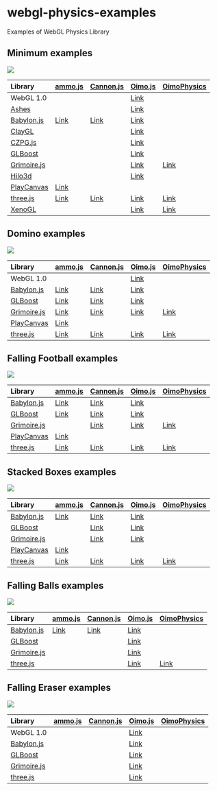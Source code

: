 # webgl-physics-examples
Examples of WebGL Physics Library 


## Minimum examples

![](assets/screenshot/minimum.png)

|Library                                                      |[ammo.js](https://github.com/kripken/ammo.js/)                                          |[Cannon.js](https://github.com/schteppe/cannon.js)                                        |[Oimo.js](https://github.com/lo-th/Oimo.js/)                                            |[OimoPhysics](https://github.com/saharan/OimoPhysics)                                         |
|:------------------------------------------------------------|:---------------------------------------------------------------------------------------|:-----------------------------------------------------------------------------------------|:---------------------------------------------------------------------------------------|:---------------------------------------------------------------------------------------------|
|WebGL 1.0                                                    |                                                                                        |                                                                                          |[Link](https://cx20.github.io/webgl-physics-examples/examples/webgl1/oimo/minimum/)     |                                                                                              |
|[Ashes](https://github.com/but0n/Ashes)                      |                                                                                        |                                                                                          |[Link](https://cx20.github.io/webgl-physics-examples/examples/ashes/oimo/minimum/)      |                                                                                              |
|[Babylon.js](https://github.com/BabylonJS/Babylon.js)        |[Link](https://cx20.github.io/webgl-physics-examples/examples/babylonjs/ammo/minimum/)  |[Link](https://cx20.github.io/webgl-physics-examples/examples/babylonjs/cannon/minimum/)  |[Link](https://cx20.github.io/webgl-physics-examples/examples/babylonjs/oimo/minimum/)  |                                                                                              |
|[ClayGL](https://github.com/pissang/claygl)                  |                                                                                        |                                                                                          |[Link](https://cx20.github.io/webgl-physics-examples/examples/claygl/oimo/minimum/)     |                                                                                              |
|[CZPG.js](https://github.com/PrincessGod/CraZyPG)            |                                                                                        |                                                                                          |[Link](https://cx20.github.io/webgl-physics-examples/examples/czpg/oimo/minimum/)       |                                                                                              |
|[GLBoost](https://github.com/emadurandal/GLBoost)            |                                                                                        |                                                                                          |[Link](https://cx20.github.io/webgl-physics-examples/examples/glboost/oimo/minimum/)    |                                                                                              |
|[Grimoire.js](https://github.com/GrimoireGL/GrimoireJS)      |                                                                                        |                                                                                          |[Link](https://cx20.github.io/webgl-physics-examples/examples/grimoirejs/oimo/minimum/) |[Link](https://cx20.github.io/webgl-physics-examples/examples/grimoirejs/oimophysics/minimum/)|
|[Hilo3d](https://github.com/hiloteam/Hilo3d)                 |                                                                                        |                                                                                          |[Link](https://cx20.github.io/webgl-physics-examples/examples/hilo3d/oimo/minimum/)     |                                                                                              |
|[PlayCanvas](https://github.com/playcanvas/engine)           |[Link](https://cx20.github.io/webgl-physics-examples/examples/playcanvas/ammo/minimum/) |                                                                                          |                                                                                        |                                                                                              |
|[three.js](https://github.com/mrdoob/three.js/)              |[Link](https://cx20.github.io/webgl-physics-examples/examples/threejs/ammo/minimum/)    |[Link](https://cx20.github.io/webgl-physics-examples/examples/threejs/cannon/minimum/)    |[Link](https://cx20.github.io/webgl-physics-examples/examples/threejs/oimo/minimum/)    |[Link](https://cx20.github.io/webgl-physics-examples/examples/threejs/oimophysics/minimum/)   |
|[XenoGL](https://github.com/kotofurumiya/xenogl)             |                                                                                        |                                                                                          |[Link](https://cx20.github.io/webgl-physics-examples/examples/xenogl/oimo/minimum/)     |[Link](https://cx20.github.io/webgl-physics-examples/examples/xenogl/oimophysics/minimum/)    |

## Domino examples

![](assets/screenshot/domino.jpg)

|Library                                                      |[ammo.js](https://github.com/kripken/ammo.js/)                                          |[Cannon.js](https://github.com/schteppe/cannon.js)                                        |[Oimo.js](https://github.com/lo-th/Oimo.js/)                                            |[OimoPhysics](https://github.com/saharan/OimoPhysics)                                         |
|:------------------------------------------------------------|:---------------------------------------------------------------------------------------|:-----------------------------------------------------------------------------------------|:---------------------------------------------------------------------------------------|:---------------------------------------------------------------------------------------------|
|WebGL 1.0                                                    |                                                                                        |                                                                                          |[Link](https://cx20.github.io/webgl-physics-examples/examples/webgl1/oimo/domino/)      |                                                                                              |
|[Babylon.js](https://github.com/BabylonJS/Babylon.js)        |[Link](https://cx20.github.io/webgl-physics-examples/examples/babylonjs/ammo/domino/)   |[Link](https://cx20.github.io/webgl-physics-examples/examples/babylonjs/cannon/domino/)   |[Link](https://cx20.github.io/webgl-physics-examples/examples/babylonjs/oimo/domino/)   |                                                                                              |
|[GLBoost](https://github.com/emadurandal/GLBoost)            |[Link](https://cx20.github.io/webgl-physics-examples/examples/glboost/ammo/domino/)     |[Link](https://cx20.github.io/webgl-physics-examples/examples/glboost/cannon/domino/)     |[Link](https://cx20.github.io/webgl-physics-examples/examples/glboost/oimo/domino/)     |                                                                                              |
|[Grimoire.js](https://github.com/GrimoireGL/GrimoireJS)      |[Link](https://cx20.github.io/webgl-physics-examples/examples/grimoirejs/ammo/domino/)  |[Link](https://cx20.github.io/webgl-physics-examples/examples/grimoirejs/cannon/domino/)  |[Link](https://cx20.github.io/webgl-physics-examples/examples/grimoirejs/oimo/domino/)  |[Link](https://cx20.github.io/webgl-physics-examples/examples/grimoirejs/oimophysics/domino/) |
|[PlayCanvas](https://github.com/playcanvas/engine)           |[Link](https://cx20.github.io/webgl-physics-examples/examples/playcanvas/ammo/domino/)  |                                                                                          |                                                                                        |                                                                                              |
|[three.js](https://github.com/mrdoob/three.js/)              |[Link](https://cx20.github.io/webgl-physics-examples/examples/threejs/ammo/domino/)     |[Link](https://cx20.github.io/webgl-physics-examples/examples/threejs/cannon/domino/)     |[Link](https://cx20.github.io/webgl-physics-examples/examples/threejs/oimo/domino/)     |[Link](https://cx20.github.io/webgl-physics-examples/examples/threejs/oimophysics/domino/)    |

## Falling Football examples

![](assets/screenshot/football.jpg)

|Library                                                      |[ammo.js](https://github.com/kripken/ammo.js/)                                          |[Cannon.js](https://github.com/schteppe/cannon.js)                                        |[Oimo.js](https://github.com/lo-th/Oimo.js/)                                            |[OimoPhysics](https://github.com/saharan/OimoPhysics)                                         |
|:------------------------------------------------------------|:---------------------------------------------------------------------------------------|:-----------------------------------------------------------------------------------------|:---------------------------------------------------------------------------------------|:---------------------------------------------------------------------------------------------|
|[Babylon.js](https://github.com/BabylonJS/Babylon.js)        |[Link](https://cx20.github.io/webgl-physics-examples/examples/babylonjs/ammo/football/) |[Link](https://cx20.github.io/webgl-physics-examples/examples/babylonjs/cannon/football/) |[Link](https://cx20.github.io/webgl-physics-examples/examples/babylonjs/oimo/football/) |                                                                                              |
|[GLBoost](https://github.com/emadurandal/GLBoost)            |[Link](https://cx20.github.io/webgl-physics-examples/examples/glboost/ammo/football/)   |[Link](https://cx20.github.io/webgl-physics-examples/examples/glboost/cannon/football/)   |[Link](https://cx20.github.io/webgl-physics-examples/examples/glboost/oimo/football/)   |                                                                                              |
|[Grimoire.js](https://github.com/GrimoireGL/GrimoireJS)      |                                                                                        |[Link](https://cx20.github.io/webgl-physics-examples/examples/grimoirejs/cannon/football/)|[Link](https://cx20.github.io/webgl-physics-examples/examples/grimoirejs/oimo/football/)|[Link](https://cx20.github.io/webgl-physics-examples/examples/grimoirejs/oimophysics/domino/) |
|[PlayCanvas](https://github.com/playcanvas/engine)           |[Link](https://cx20.github.io/webgl-physics-examples/examples/playcanvas/ammo/football/)|                                                                                          |                                                                                        |                                                                                              |
|[three.js](https://github.com/mrdoob/three.js/)              |[Link](https://cx20.github.io/webgl-physics-examples/examples/threejs/ammo/football/)   |[Link](https://cx20.github.io/webgl-physics-examples/examples/threejs/cannon/football/)   |[Link](https://cx20.github.io/webgl-physics-examples/examples/threejs/oimo/football/)   |[Link](https://cx20.github.io/webgl-physics-examples/examples/threejs/oimophysics/football/)  |

## Stacked Boxes examples

![](assets/screenshot/box.jpg)

|Library                                                      |[ammo.js](https://github.com/kripken/ammo.js/)                                          |[Cannon.js](https://github.com/schteppe/cannon.js)                                        |[Oimo.js](https://github.com/lo-th/Oimo.js/)                                            |[OimoPhysics](https://github.com/saharan/OimoPhysics)                                         |
|:------------------------------------------------------------|:---------------------------------------------------------------------------------------|:-----------------------------------------------------------------------------------------|:---------------------------------------------------------------------------------------|:---------------------------------------------------------------------------------------------|
|[Babylon.js](https://github.com/BabylonJS/Babylon.js)        |[Link](https://cx20.github.io/webgl-physics-examples/examples/babylonjs/ammo/box/)      |[Link](https://cx20.github.io/webgl-physics-examples/examples/babylonjs/cannon/box/)      |[Link](https://cx20.github.io/webgl-physics-examples/examples/babylonjs/oimo/box/)      |                                                                                              |
|[GLBoost](https://github.com/emadurandal/GLBoost)            |                                                                                        |[Link](https://cx20.github.io/webgl-physics-examples/examples/glboost/cannon/box/)        |[Link](https://cx20.github.io/webgl-physics-examples/examples/glboost/oimo/box/)        |                                                                                              |
|[Grimoire.js](https://github.com/GrimoireGL/GrimoireJS)      |                                                                                        |[Link](https://cx20.github.io/webgl-physics-examples/examples/grimoirejs/cannon/box/)     |[Link](https://cx20.github.io/webgl-physics-examples/examples/grimoirejs/oimo/box/)     |                                                                                              |
|[PlayCanvas](https://github.com/playcanvas/engine)           |[Link](https://cx20.github.io/webgl-physics-examples/examples/playcanvas/ammo/box/)     |                                                                                          |                                                                                        |                                                                                              |
|[three.js](https://github.com/mrdoob/three.js/)              |[Link](https://cx20.github.io/webgl-physics-examples/examples/threejs/ammo/box/)        |[Link](https://cx20.github.io/webgl-physics-examples/examples/threejs/cannon/box/)        |[Link](https://cx20.github.io/webgl-physics-examples/examples/threejs/oimo/box/)        |[Link](https://cx20.github.io/webgl-physics-examples/examples/threejs/oimophysics/box/)       |

## Falling Balls examples

![](assets/screenshot/balls.jpg)

|Library                                                      |[ammo.js](https://github.com/kripken/ammo.js/)                                          |[Cannon.js](https://github.com/schteppe/cannon.js)                                        |[Oimo.js](https://github.com/lo-th/Oimo.js/)                                            |[OimoPhysics](https://github.com/saharan/OimoPhysics)                                         |
|:------------------------------------------------------------|:---------------------------------------------------------------------------------------|:-----------------------------------------------------------------------------------------|:---------------------------------------------------------------------------------------|:---------------------------------------------------------------------------------------------|
|[Babylon.js](https://github.com/BabylonJS/Babylon.js)        |[Link](https://cx20.github.io/webgl-physics-examples/examples/babylonjs/ammo/balls/)    |[Link](https://cx20.github.io/webgl-physics-examples/examples/babylonjs/cannon/balls/)    |[Link](https://cx20.github.io/webgl-physics-examples/examples/babylonjs/oimo/balls/)    |                                                                                              |
|[GLBoost](https://github.com/emadurandal/GLBoost)            |                                                                                        |                                                                                          |[Link](https://cx20.github.io/webgl-physics-examples/examples/glboost/oimo/balls/)      |                                                                                              |
|[Grimoire.js](https://github.com/GrimoireGL/GrimoireJS)      |                                                                                        |                                                                                          |[Link](https://cx20.github.io/webgl-physics-examples/examples/grimoirejs/oimo/balls/)   |                                                                                              |
|[three.js](https://github.com/mrdoob/three.js/)              |                                                                                        |                                                                                          |[Link](https://cx20.github.io/webgl-physics-examples/examples/threejs/oimo/balls/)      |[Link](https://cx20.github.io/webgl-physics-examples/examples/threejs/oimophysics/balls/)     |


## Falling Eraser examples

![](assets/screenshot/eraser.jpg)

|Library                                                      |[ammo.js](https://github.com/kripken/ammo.js/)                                          |[Cannon.js](https://github.com/schteppe/cannon.js)                                        |[Oimo.js](https://github.com/lo-th/Oimo.js/)                                            |[OimoPhysics](https://github.com/saharan/OimoPhysics)                                         |
|:------------------------------------------------------------|:---------------------------------------------------------------------------------------|:-----------------------------------------------------------------------------------------|:---------------------------------------------------------------------------------------|:---------------------------------------------------------------------------------------------|
|WebGL 1.0                                                    |                                                                                        |                                                                                          |[Link](https://cx20.github.io/webgl-physics-examples/examples/webgl1/oimo/eraser/)      |                                                                                              |
|[Babylon.js](https://github.com/BabylonJS/Babylon.js)        |                                                                                        |                                                                                          |[Link](https://cx20.github.io/webgl-physics-examples/examples/babylonjs/oimo/eraser/)   |                                                                                              |
|[GLBoost](https://github.com/emadurandal/GLBoost)            |                                                                                        |                                                                                          |[Link](https://cx20.github.io/webgl-physics-examples/examples/glboost/oimo/eraser/)     |                                                                                              |
|[Grimoire.js](https://github.com/GrimoireGL/GrimoireJS)      |                                                                                        |                                                                                          |[Link](https://cx20.github.io/webgl-physics-examples/examples/grimoirejs/oimo/eraser/)  |                                                                                              |
|[three.js](https://github.com/mrdoob/three.js/)              |                                                                                        |                                                                                          |[Link](https://cx20.github.io/webgl-physics-examples/examples/threejs/oimo/eraser/)     |                                                                                              |
